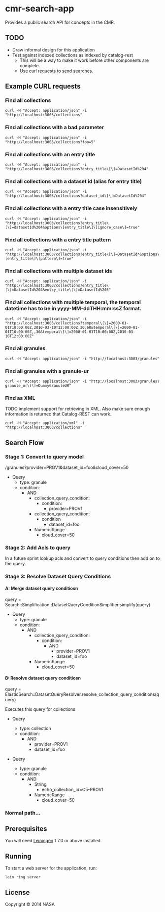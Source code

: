 # cmr-search-app

Provides a public search API for concepts in the CMR.

## TODO

  * Draw informal design for this application
  * Test against indexed collections as indexed by catalog-rest
    * This will be a way to make it work before other components are complete.
    * Use curl requests to send searches.


## Example CURL requests


### Find all collections
```
curl -H "Accept: application/json" -i "http://localhost:3003/collections"
```

### Find all collections with a bad parameter
```
curl -H "Accept: application/json" -i "http://localhost:3003/collections?foo=5"
```

### Find all collections with an entry title
```
curl -H "Accept: application/json" -i "http://localhost:3003/collections?entry_title\[\]=DatasetId%204"
```

### Find all collections with a dataset id (alias for entry title)
```
curl -H "Accept: application/json" -i "http://localhost:3003/collections?dataset_id\[\]=DatasetId%204"
```

### Find all collections with a entry title case insensitively
```
curl -H "Accept: application/json" -i "http://localhost:3003/collections?entry_title\[\]=datasetId%204&options\[entry_title\]\[ignore_case\]=true"
```

### Find all collections with a entry title pattern
```
curl -H "Accept: application/json" -i "http://localhost:3003/collections?entry_title\[\]=DatasetId*&options\[entry_title\]\[pattern\]=true"
```

### Find all collections with multiple dataset ids
```
curl -H "Accept: application/json" -i "http://localhost:3003/collections?entry_title\[\]=DatasetId%204&entry_title\[\]=DatasetId%205"
```

### Find all collections with multiple temporal, the temporal datetime has to be in yyyy-MM-ddTHH:mm:ssZ format.
```
curl -H "Accept: application/json" -i "http://localhost:3003/collections?temporal\[\]=2000-01-01T10:00:00Z,2010-03-10T12:00:00Z,30,60&temporal\[\]=2000-01-01T10:00:00Z,,30&temporal\[\]=2000-01-01T10:00:00Z,2010-03-10T12:00:00Z"
```

### Find all granules
```
curl -H "Accept: application/json" -i "http://localhost:3003/granules"
```

### Find all granules with a granule-ur
```
curl -H "Accept: application/json" -i "http://localhost:3003/granules?granule_ur\[\]=DummyGranuleUR"
```

### Find as XML
TODO implement support for retrieving in XML.
Also make sure enough information is returned that Catalog-REST can work.
```
curl -H "Accept: application/xml" -i "http://localhost:3003/collections"
```


## Search Flow

### Stage 1: Convert to query model

/granules?provider=PROV1&dataset_id=foo&cloud_cover=50

  * Query
    * type: granule
    * condition:
      * AND
        * collection_query_condition:
          * condition:
            * provider=PROV1
        * collection_query_condition:
          * condition
            * dataset_id=foo
        * NumericRange
          * cloud_cover=50

### Stage 2: Add Acls to query


In a future sprint lookup acls and convert to query conditions then add on to the query.




### Stage 3: Resolve Dataset Query Conditions

#### A: Merge dataset query conditiosn

query = Search::Simplification::DatasetQueryConditionSimplifier.simplify(query)

  * Query
    * type: granule
    * condition:
      * AND
        * collection_query_condition:
          * condition:
            * AND
              * provider=PROV1
              * dataset_id=foo
        * NumericRange
          * cloud_cover=50

#### B: Resolve dataset query conditiosn

query = ElasticSearch::DatasetQueryResolver.resolve_collection_query_conditions(query)

Executes this query for collections
  * Query
    * type: collection
    * condition:
      * AND
        * provider=PROV1
        * dataset_id=foo

  * Query
    * type: granule
    * condition:
      * AND
        * String
          * echo_collection_id=C5-PROV1
        * NumericRange
          * cloud_cover=50


### Normal path...



## Prerequisites

You will need [Leiningen][1] 1.7.0 or above installed.

[1]: https://github.com/technomancy/leiningen

## Running

To start a web server for the application, run:

    lein ring server

## License

Copyright © 2014 NASA
